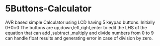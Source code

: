 # 5Buttons-Calculator
AVR based simple Calculator using LCD having 5 keypad buttons.
Initially 0+0=0
The buttons are  up,down,left,right,enter to edit the LHS of the equation that can add ,subtract ,multiply and divide numbers from 0 to 9 can handle float results and generating error in case of division by zero.
